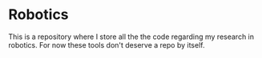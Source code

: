 # Robotics

This is a repository where I store all the the code regarding my research in robotics. For now these tools don't deserve a repo by itself.
